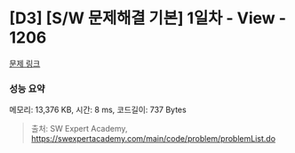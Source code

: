 # [D3] [S/W 문제해결 기본] 1일차 - View - 1206 

[문제 링크](https://swexpertacademy.com/main/code/problem/problemDetail.do?contestProbId=AV134DPqAA8CFAYh) 

### 성능 요약

메모리: 13,376 KB, 시간: 8 ms, 코드길이: 737 Bytes



> 출처: SW Expert Academy, https://swexpertacademy.com/main/code/problem/problemList.do